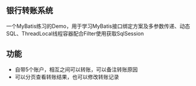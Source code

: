 ## 银行转账系统
一个MyBatis练习的Demo，用于学习MyBatis接口绑定方案及多参数传递、动态SQL、ThreadLocal线程容器配合Filter使用获取SqlSession

## 功能
- 自带5个账户，相互之间可以转账，可以备注转账原因
- 可以分页查看转账结果，也可以修改转账记录
